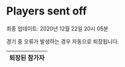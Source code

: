 # Players sent off
최종 업데이트: 2020년 12월 22일 20시 05분


경기 중 오류가 발생하는 경우 자동으로 퇴장됩니다.


| 퇴장된 참가자 |
|:---:|